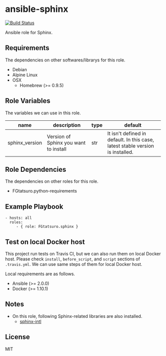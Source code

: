 ansible-sphinx
====================================

[![Build Status](https://travis-ci.org/FGtatsuro/ansible-sphinx.svg?branch=master)](https://travis-ci.org/FGtatsuro/ansible-sphinx)

Ansible role for Sphinx.

Requirements
------------

The dependencies on other softwares/librarys for this role.

- Debian
- Alpine Linux
- OSX
  - Homebrew (>= 0.9.5)

Role Variables
--------------

The variables we can use in this role.

|name|description|type|default|
|---|---|---|---|
|sphinx_version|Version of Sphinx you want to install|str|It isn't defined in default. In this case, latest stable version is installed.|

Role Dependencies
-----------------

The dependencies on other roles for this role.

- FGtatsuro.python-requirements

Example Playbook
----------------

    - hosts: all
      roles:
         - { role: FGtatsuro.sphinx }

Test on local Docker host
-------------------------

This project run tests on Travis CI, but we can also run them on local Docker host.
Please check `install`, `before_script`, and `script` sections of `.travis.yml`.
We can use same steps of them for local Docker host.

Local requirements are as follows.

- Ansible (>= 2.0.0)
- Docker (>= 1.10.1)

Notes
-----

- On this role, following Sphinx-related libraries are also installed.
  - [sphinx-intl](https://pypi.python.org/pypi/sphinx-intl)

License
-------

MIT
